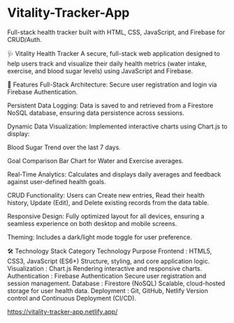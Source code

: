 # Vitality-Tracker-App
Full-stack health tracker built with HTML, CSS, JavaScript, and Firebase for CRUD/Auth.

🩺 Vitality Health Tracker
A secure, full-stack web application designed to help users track and visualize their daily health metrics (water intake, exercise, and blood sugar levels) using JavaScript and Firebase.

🚀 Features
Full-Stack Architecture: Secure user registration and login via Firebase Authentication.

Persistent Data Logging: Data is saved to and retrieved from a Firestore NoSQL database, ensuring data persistence across sessions.

Dynamic Data Visualization: Implemented interactive charts using Chart.js to display:

Blood Sugar Trend over the last 7 days.

Goal Comparison Bar Chart for Water and Exercise averages.

Real-Time Analytics: Calculates and displays daily averages and feedback against user-defined health goals.

CRUD Functionality: Users can Create new entries, Read their health history, Update (Edit), and Delete existing records from the data table.

Responsive Design: Fully optimized layout for all devices, ensuring a seamless experience on both desktop and mobile screens.

Theming: Includes a dark/light mode toggle for user preference.

🛠️ Technology Stack
Category	Technology	Purpose
Frontend : HTML5, CSS3, JavaScript (ES6+)	Structure, styling, and core application logic.
Visualization : Chart.js	Rendering interactive and responsive charts.
Authentication : Firebase Authentication	Secure user registration and session management.
Database : Firestore (NoSQL)	Scalable, cloud-hosted storage for user health data.
Deployment : Git, GitHub, Netlify	Version control and Continuous Deployment (CI/CD).

https://vitality-tracker-app.netlify.app/


